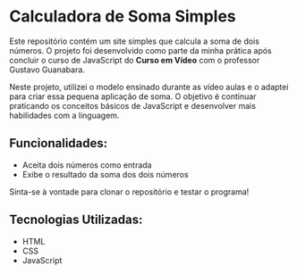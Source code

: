 # Calculadora de Soma Simples

Este repositório contém um site simples que calcula a soma de dois números. O projeto foi desenvolvido como parte da minha prática após concluir o curso de JavaScript do **Curso em Vídeo** com o professor Gustavo Guanabara.

Neste projeto, utilizei o modelo ensinado durante as vídeo aulas e o adaptei para criar essa pequena aplicação de soma. O objetivo é continuar praticando os conceitos básicos de JavaScript e desenvolver mais habilidades com a linguagem.

## Funcionalidades:
- Aceita dois números como entrada
- Exibe o resultado da soma dos dois números

Sinta-se à vontade para clonar o repositório e testar o programa!

## Tecnologias Utilizadas:
- HTML
- CSS
- JavaScript
